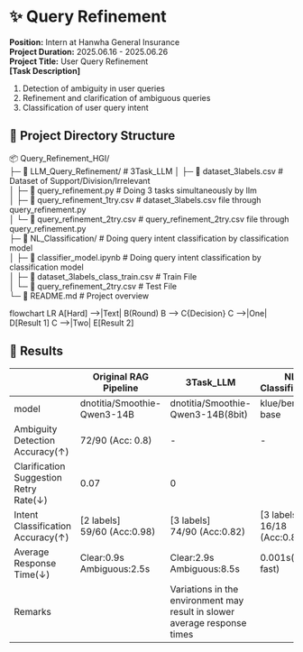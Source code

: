 # ✨ Query Refinement
**Position:** Intern at Hanwha General Insurance  
**Project Duration:** 2025.06.16 - 2025.06.26  
**Project Title:** User Query Refinement  
**[Task Description]**  
1. Detection of ambiguity in user queries  
2. Refinement and clarification of ambiguous queries  
3. Classification of user query intent  

## 📂 Project Directory Structure
📦 Query_Refinement_HGI/  
├─ 📂 LLM_Query_Refinement/                     # 3Task_LLM
│ ├─ 📜 dataset_3labels.csv                    # Dataset of Support/Division/Irrelevant  
│ ├─ 📜 query_refinement.py                    # Doing 3 tasks simultaneously by llm   
│ ├─ 📜 query_refinement_1try.csv              # dataset_3labels.csv file through query_refinement.py  
│ └─ 📜 query_refinement_2try.csv             # query_refinement_2try.csv file through query_refinement.py   
├─ 📂 NL_Classification/                        # Doing query intent classification by classification model  
│ ├─ 📜 classifier_model.ipynb                 # Doing query intent classification by classification model  
│ ├─ 📜 dataset_3labels_class_train.csv        # Train File  
│ └─ 📜 query_refinement_2try.csv             # Test File  
└─ 📜 README.md                                # Project overview  


flowchart LR
    A[Hard] -->|Text| B(Round)
    B --> C{Decision}
    C -->|One| D[Result 1]
    C -->|Two| E[Result 2]
    
## 🔎 Results
||Original RAG Pipeline|3Task_LLM|NL Classification
|---|---|---|---|
|model|dnotitia/Smoothie-Qwen3-14B|dnotitia/Smoothie-Qwen3-14B(8bit)|klue/bert-base
|Ambiguity Detection Accuracy(↑)|72/90 (Acc: 0.8)|-|-|
|Clarification Suggestion Retry Rate(↓)|0.07|0||
|Intent Classification Accuracy(↑)|[2 labels]<br>59/60 (Acc:0.98)|[3 labels]<br>74/90 (Acc:0.82)|[3 labels]<br>16/18 (Acc:0.89)|
|Average Response Time(↓)|Clear:0.9s<br>Ambiguous:2.5s|Clear:2.9s<br>Ambiguous:8.5s|0.001s(very fast)|
|Remarks||Variations in the environment may result in slower average response times||

